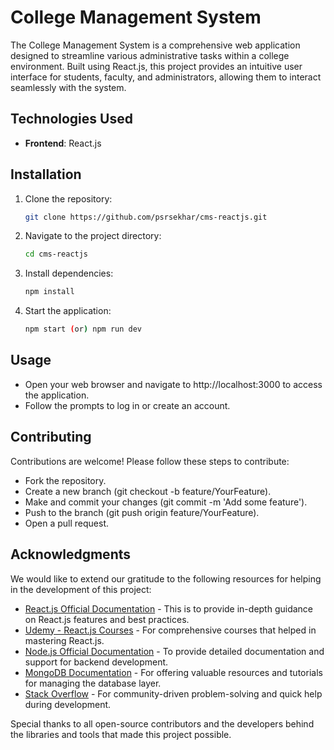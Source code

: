 # College Management System

The College Management System is a comprehensive web application designed to streamline various administrative tasks within a college environment. Built using React.js, this project provides an intuitive user interface for students, faculty, and administrators, allowing them to interact seamlessly with the system.

## Technologies Used

- **Frontend**: React.js

## Installation

1. Clone the repository:
   ```bash
   git clone https://github.com/psrsekhar/cms-reactjs.git
   ```
2. Navigate to the project directory:
   ```bash
   cd cms-reactjs
   ```
3. Install dependencies:
   ```bash
   npm install
   ```
4. Start the application:
   ```bash
   npm start (or) npm run dev
   ```

## Usage

- Open your web browser and navigate to http://localhost:3000 to access the application.
- Follow the prompts to log in or create an account.

## Contributing

Contributions are welcome! Please follow these steps to contribute:

- Fork the repository.
- Create a new branch (git checkout -b feature/YourFeature).
- Make and commit your changes (git commit -m 'Add some feature').
- Push to the branch (git push origin feature/YourFeature).
- Open a pull request.

## Acknowledgments

We would like to extend our gratitude to the following resources for helping in the development of this project:

- [React.js Official Documentation](https://react.dev) - This is to provide in-depth guidance on React.js features and best practices.
- [Udemy - React.js Courses](https://www.udemy.com/course/react-the-complete-guide-incl-redux) - For comprehensive courses that helped in mastering React.js.
- [Node.js Official Documentation](https://nodejs.org) - To provide detailed documentation and support for backend development.
- [MongoDB Documentation](https://www.mongodb.com/docs) - For offering valuable resources and tutorials for managing the database layer.
- [Stack Overflow](https://stackoverflow.com) - For community-driven problem-solving and quick help during development.

Special thanks to all open-source contributors and the developers behind the libraries and tools that made this project possible.
